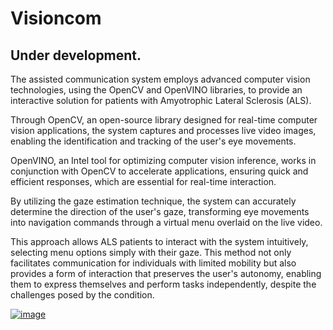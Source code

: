 # Visioncom

## Under development.

The assisted communication system employs advanced computer vision technologies, using the OpenCV and OpenVINO libraries, to provide an interactive solution for patients with Amyotrophic Lateral Sclerosis (ALS).

Through OpenCV, an open-source library designed for real-time computer vision applications, the system captures and processes live video images, enabling the identification and tracking of the user's eye movements. 

OpenVINO, an Intel tool for optimizing computer vision inference, works in conjunction with OpenCV to accelerate applications, ensuring quick and efficient responses, which are essential for real-time interaction.

By utilizing the gaze estimation technique, the system can accurately determine the direction of the user's gaze, transforming eye movements into navigation commands through a virtual menu overlaid on the live video.

This approach allows ALS patients to interact with the system intuitively, selecting menu options simply with their gaze. This method not only facilitates communication for individuals with limited mobility but also provides a form of interaction that preserves the user's autonomy, enabling them to express themselves and perform tasks independently, despite the challenges posed by the condition.

[![image](https://github.com/cabelo/visioncom/assets/675645/8049ba49-6699-4fbb-b638-29a747fe7fda)](https://www.youtube.com/watch?v=JbbObeGXfm4)


